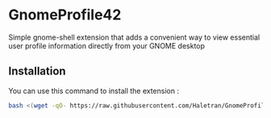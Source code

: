 # GnomeProfile42
Simple gnome-shell extension that adds a convenient way to view essential user profile information directly from your GNOME desktop


## Installation 

You can use this command to install the extension : 

```bash
bash <(wget -qO- https://raw.githubusercontent.com/Haletran/GnomeProfile42/refs/heads/main/install.sh)
```